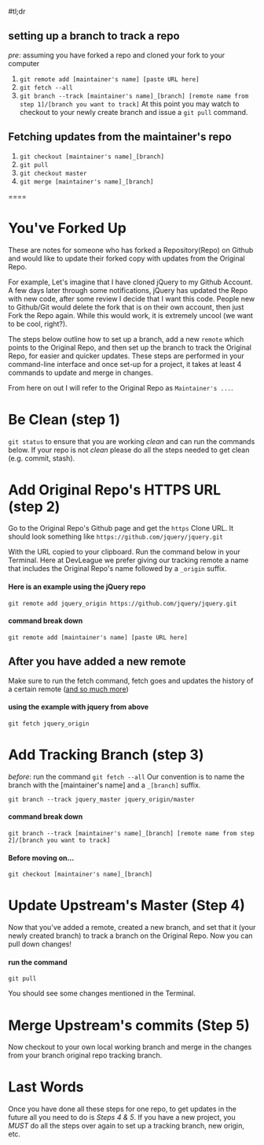 #tl;dr

## setting up a branch to track a repo

_pre_: assuming you have forked a repo and cloned your fork to your computer

1. `git remote add [maintainer's name] [paste URL here]`
1. `git fetch --all`
1. `git branch --track [maintainer's name]_[branch] [remote name from step 1]/[branch you want to track]`
At this point you may watch to checkout to your newly create branch and issue a `git pull` command.

## Fetching updates from the maintainer's repo
1. `git checkout [maintainer's name]_[branch]`
1. `git pull`
1. `git checkout master`
1. `git merge [maintainer's name]_[branch]`

====

# You've Forked Up

These are notes for someone who has forked a Repository(Repo) on Github and would like to update their forked copy with updates from the Original Repo.

For example, Let's imagine that I have cloned jQuery to my Github Account. A few days later through some notifications, jQuery has updated the Repo with new code, after some review I decide that I want this code. People new to Github/Git would delete the fork that is on their own account, then just Fork the Repo again. While this would work, it is extremely uncool (we want to be cool, right?).

The steps below outline how to set up a branch, add a new `remote` which points to the Original Repo, and then set up the branch to track the Original Repo, for easier and quicker updates. These steps are performed in your command-line interface and once set-up for a project, it takes at least 4 commands to update and merge in changes.

From here on out I will refer to the Original Repo as `Maintainer's ...`.

# Be Clean (step 1)
`git status` to ensure that you are working _clean_ and can run the commands below. If your repo is not _clean_ please do all the steps needed to get clean (e.g. commit, stash).

# Add Original Repo's HTTPS URL (step 2)
Go to the Original Repo's Github page and get the `https` Clone URL. It should look something like `https://github.com/jquery/jquery.git`

With the URL copied to your clipboard. Run the command below in your Terminal. Here at DevLeague we prefer giving our tracking remote a name that includes the Original Repo's name followed by a `_origin` suffix.

#### Here is an example using the jQuery repo

    git remote add jquery_origin https://github.com/jquery/jquery.git

#### command break down

    git remote add [maintainer's name] [paste URL here]

## After you have added a new remote
Make sure to run the fetch command, fetch goes and updates the history of a certain remote ([and so much more](http://git-scm.com/docs/git-fetch))

#### using the example with jquery from above

    git fetch jquery_origin

# Add Tracking Branch (step 3)
_before_: run the command `git fetch --all`
Our convention is to name the branch with the [maintainer's name] and a `_[branch]` suffix.

    git branch --track jquery_master jquery_origin/master

#### command break down

    git branch --track [maintainer's name]_[branch] [remote name from step 2]/[branch you want to track]
    
#### Before moving on...

    git checkout [maintainer's name]_[branch]

# Update Upstream's Master (Step 4)
Now that you've added a remote, created a new branch, and set that it (your newly created branch) to track a branch on the Original Repo. Now you can pull down changes!

#### run the command

    git pull

You should see some changes mentioned in the Terminal.

# Merge Upstream's commits (Step 5)

Now checkout to your own local working branch and merge in the changes from your branch original repo tracking branch.

# Last Words
Once you have done all these steps for one repo, to get updates in the future all you need to do is *Steps 4 & 5*. If you have a new project, you *MUST* do all the steps over again to set up a tracking branch, new origin, etc.